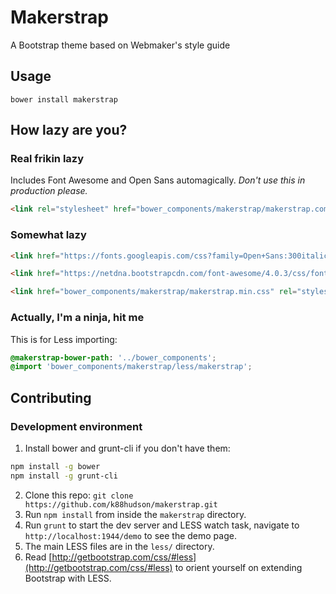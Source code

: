 # Makerstrap

A Bootstrap theme based on Webmaker's style guide

## Usage

```
bower install makerstrap
```

## How lazy are you?

### Real frikin lazy

Includes Font Awesome and Open Sans automagically. *Don't use this in production please.*

```html
<link rel="stylesheet" href="bower_components/makerstrap/makerstrap.complete.min.css">
```

### Somewhat lazy

```html
<link href="https://fonts.googleapis.com/css?family=Open+Sans:300italic,400italic,700italic,400,300,700" rel="stylesheet">

<link href="https://netdna.bootstrapcdn.com/font-awesome/4.0.3/css/font-awesome.css" rel="stylesheet">

<link href="bower_components/makerstrap/makerstrap.min.css" rel="stylesheet">
```

### Actually, I'm a ninja, hit me

This is for Less importing:

```css
@makerstrap-bower-path: '../bower_components';
@import 'bower_components/makerstrap/less/makerstrap';

```

## Contributing

### Development environment

1. Install bower and grunt-cli if you don't have them:

```bash
npm install -g bower
npm install -g grunt-cli
```

2. Clone this repo: `git clone https://github.com/k88hudson/makerstrap.git`
3. Run `npm install` from inside the `makerstrap` directory.
4. Run `grunt` to start the dev server and LESS watch task, navigate to `http://localhost:1944/demo` to see the demo page.
5. The main LESS files are in the `less/` directory.
6. Read [http://getbootstrap.com/css/#less](http://getbootstrap.com/css/#less) to orient yourself on extending Bootstrap with LESS.

